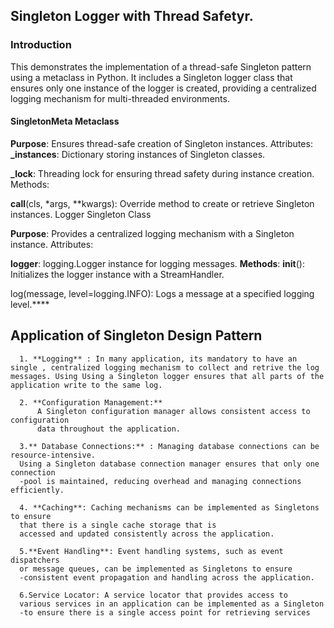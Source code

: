 ## Singleton Logger with Thread Safetyr.

### Introduction
This demonstrates the implementation of a thread-safe Singleton pattern using a metaclass in Python. 
It includes a Singleton logger class that ensures only one instance of the logger is created, 
providing a centralized logging mechanism for multi-threaded environments.

#### SingletonMeta Metaclass

**Purpose**: Ensures thread-safe creation of Singleton instances.
Attributes:
**_instances**: Dictionary storing instances of Singleton classes.

**_lock**: Threading lock for ensuring thread safety during instance creation.
Methods:

__call__(cls, *args, **kwargs): Override method to create or retrieve Singleton instances.
Logger Singleton Class

**Purpose**: Provides a centralized logging mechanism with a Singleton instance.
Attributes:

**logger**: logging.Logger instance for logging messages.
**Methods**:
__init__(): Initializes the logger instance with a StreamHandler.

log(message, level=logging.INFO): Logs a message at a specified logging level.****

## Application of Singleton Design Pattern
      1. **Logging** : In many application, its mandatory to have an single , centralized logging mechanism to collect and retrive the log messages. Using Using a Singleton logger ensures that all parts of the application write to the same log.

      2. **Configuration Management:**
          A Singleton configuration manager allows consistent access to configuration
          data throughout the application.
          
      3.** Database Connections:** : Managing database connections can be resource-intensive.
      Using a Singleton database connection manager ensures that only one connection 
      -pool is maintained, reducing overhead and managing connections efficiently.

      4. **Caching**: Caching mechanisms can be implemented as Singletons to ensure 
      that there is a single cache storage that is 
      accessed and updated consistently across the application. 
        
      5.**Event Handling**: Event handling systems, such as event dispatchers 
      or message queues, can be implemented as Singletons to ensure 
      -consistent event propagation and handling across the application.
      
      6.Service Locator: A service locator that provides access to 
      various services in an application can be implemented as a Singleton 
      -to ensure there is a single access point for retrieving services
